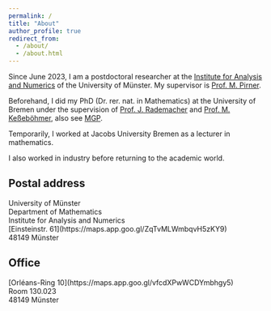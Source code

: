 ```yaml
---
permalink: /
title: "About"
author_profile: true
redirect_from: 
  - /about/
  - /about.html
---
```

Since June 2023, I am a postdoctoral researcher at the [Institute for Analysis and Numerics](https://www.uni-muenster.de/AMM/en/index.shtml) of the University of Münster. My supervisor is [Prof. M. Pirner](https://www.uni-muenster.de/AMM/en/Pirner/index.shtml).

Beforehand, I did my PhD (Dr. rer. nat. in Mathematics) at the University of Bremen under the supervision of [Prof. J. Rademacher](https://www.math.uni-hamburg.de/en/forschung/bereiche/am/ang-dynamische-systeme/personen/rademacher-jens.html) and [Prof. M. Keßeböhmer](https://www.uni-bremen.de/dynsys/members/prof-dr-marc-kesseboehmer), also see [MGP](https://www.genealogy.math.ndsu.nodak.edu/id.php?id=277103).

Temporarily, I worked at Jacobs University Bremen as a lecturer in mathematics.

I also worked in industry before returning to the academic world. 

<h2>Postal address</h2>
University of Münster<br>
Department of Mathematics<br>
Institute for Analysis and Numerics<br>
[Einsteinstr. 61](https://maps.app.goo.gl/ZqTvMLWmbqvH5zKY9)<br>
48149 Münster

<h2>Office</h2>
[Orléans-Ring 10](https://maps.app.goo.gl/vfcdXPwWCDYmbhgy5)<br>
Room 130.023<br>
48149 Münster


 

